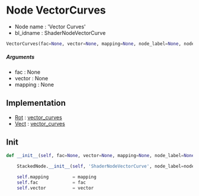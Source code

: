 # Node VectorCurves

- Node name : 'Vector Curves'
- bl_idname : ShaderNodeVectorCurve


``` python
VectorCurves(fac=None, vector=None, mapping=None, node_label=None, node_color=None)
```
##### Arguments

- fac : None
- vector : None
- mapping : None

## Implementation

- [Rot](/docs/GeoNodes/Rot.md) : [vector_curves](/docs/GeoNodes/Rot.md#vector_curves)
- [Vect](/docs/GeoNodes/Vect.md) : [vector_curves](/docs/GeoNodes/Vect.md#vector_curves)

## Init

``` python
def __init__(self, fac=None, vector=None, mapping=None, node_label=None, node_color=None):

    StackedNode.__init__(self, 'ShaderNodeVectorCurve', node_label=node_label, node_color=node_color)

    self.mapping         = mapping
    self.fac             = fac
    self.vector          = vector
```
